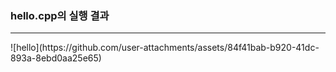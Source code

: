 <h3>hello.cpp의 실행 결과</h3>
<hr>
![hello](https://github.com/user-attachments/assets/84f41bab-b920-41dc-893a-8ebd0aa25e65)

